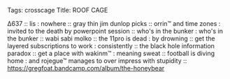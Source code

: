 Tags: crosscage
Title: ROOF CAGE  
  
∆637 :: lis : nowhere :: gray thin jim dunlop picks :: orrin™ and time zones : invited to the death by powerpoint session :: who's in the bunker : who's in the bunker :: wabi sabi molko :: the 11pro is dead : by drowning :: get the layered subscriptions to work : consistently :: the black hole information paradox :: get a place with wakinm™ : meaning sweat :: football is diving home : and rojegue™ manages to over impress with stupidity ::
<https://gregfoat.bandcamp.com/album/the-honeybear>  
